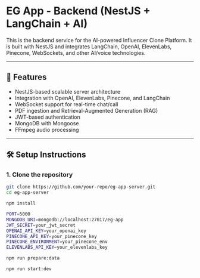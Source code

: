 # EG App - Backend (NestJS + LangChain + AI)

This is the backend service for the AI-powered Influencer Clone Platform. It is built with NestJS and integrates LangChain, OpenAI, ElevenLabs, Pinecone, WebSockets, and other AI/voice technologies.

---

## 🚀 Features

- NestJS-based scalable server architecture
- Integration with OpenAI, ElevenLabs, Pinecone, and LangChain
- WebSocket support for real-time chat/call
- PDF ingestion and Retrieval-Augmented Generation (RAG)
- JWT-based authentication
- MongoDB with Mongoose
- FFmpeg audio processing

---

## 🛠️ Setup Instructions

### 1. Clone the repository

```bash
git clone https://github.com/your-repo/eg-app-server.git
cd eg-app-server

npm install

PORT=5000
MONGODB_URI=mongodb://localhost:27017/eg-app
JWT_SECRET=your_jwt_secret
OPENAI_API_KEY=your_openai_key
PINECONE_API_KEY=your_pinecone_key
PINECONE_ENVIRONMENT=your_pinecone_env
ELEVENLABS_API_KEY=your_elevenlabs_key

npm run prepare:data

npm run start:dev
